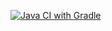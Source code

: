 [![Java CI with Gradle](https://github.com/Anest2023/webtest/actions/workflows/blank.yml/badge.svg)](https://github.com/Anest2023/webtest/actions/workflows/blank.yml)
